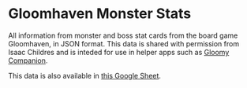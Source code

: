 # Gloomhaven Monster Stats

All information from monster and boss stat cards from the board game Gloomhaven, in JSON format. This data is shared with permission from Isaac Childres and is inteded for use in helper apps such as [Gloomy Companion](https://github.com/johreh/gloomycompanion).

This data is also available in [this Google Sheet](https://docs.google.com/spreadsheets/d/1Z7JLWHzaXJsuaA-Up-XpmmZzwz-VkJOHY4gmkmrBSs4/edit?usp=sharing).